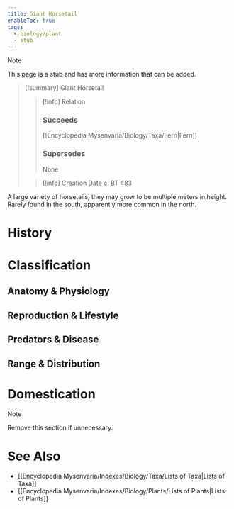 ```yaml
---
title: Giant Horsetail
enableToc: true
tags:
  - biology/plant
  - stub
---
```


> [!note]
> This page is a stub and has more information that can be added.

> [!summary] Giant Horsetail
> > [!info] Relation
> > ### Succeeds
> > [[Encyclopedia Mysenvaria/Biology/Taxa/Fern|Fern]]
> > ### Supersedes
> > None
>
> > [!info] Creation Date
> > c. BT 483

A large variety of horsetails, they may grow to be multiple meters in height. Rarely found in the south, apparently more common in the north.
# History

# Classification
## Anatomy & Physiology

## Reproduction & Lifestyle

## Predators & Disease

## Range & Distribution

# Domestication

> [!note]
> Remove this section if unnecessary.
# See Also
- [[Encyclopedia Mysenvaria/Indexes/Biology/Taxa/Lists of Taxa|Lists of Taxa]]
- [[Encyclopedia Mysenvaria/Indexes/Biology/Plants/Lists of Plants|Lists of Plants]]